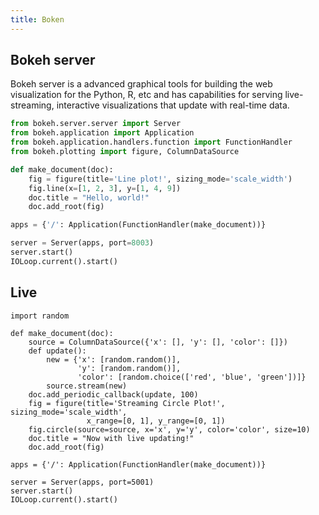 ```yaml
---
title: Boken
---
```




##  Bokeh server
Bokeh server is a advanced graphical tools for building the web visualization for the Python, R, etc and has capabilities for serving live-streaming, interactive visualizations that update with real-time data.

```python
from bokeh.server.server import Server
from bokeh.application import Application
from bokeh.application.handlers.function import FunctionHandler
from bokeh.plotting import figure, ColumnDataSource

def make_document(doc):
    fig = figure(title='Line plot!', sizing_mode='scale_width')
    fig.line(x=[1, 2, 3], y=[1, 4, 9])
    doc.title = "Hello, world!"
    doc.add_root(fig)

apps = {'/': Application(FunctionHandler(make_document))}

server = Server(apps, port=8003)
server.start()
IOLoop.current().start()
```


## Live 
```pyhton 
import random

def make_document(doc):
    source = ColumnDataSource({'x': [], 'y': [], 'color': []})
    def update():
        new = {'x': [random.random()],
               'y': [random.random()],
               'color': [random.choice(['red', 'blue', 'green'])]}
        source.stream(new)
    doc.add_periodic_callback(update, 100)
    fig = figure(title='Streaming Circle Plot!', sizing_mode='scale_width',
                 x_range=[0, 1], y_range=[0, 1])
    fig.circle(source=source, x='x', y='y', color='color', size=10)
    doc.title = "Now with live updating!"
    doc.add_root(fig)

apps = {'/': Application(FunctionHandler(make_document))}

server = Server(apps, port=5001)
server.start()
IOLoop.current().start()

```


